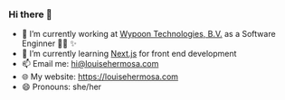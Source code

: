 ### Hi there 👋

- 🔭 I’m currently working at [Wypoon Technologies, B.V.](https://www.wypoon.com/) as a Software Enginner 👩‍💻 ✨
- 🌱 I’m currently learning [Next.js](https://nextjs.org/) for front end development
- 📫 Email me: [hi@louisehermosa.com](mailto:hi@louisehermosa.com)
- 🌐 My website: https://louisehermosa.com
- 😄 Pronouns: she/her
